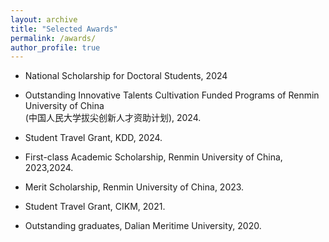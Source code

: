 ```yaml
---
layout: archive
title: "Selected Awards"
permalink: /awards/
author_profile: true
---
```

- National Scholarship for Doctoral Students, 2024

- Outstanding Innovative Talents Cultivation Funded Programs of Renmin University of China <br>
  (中国人民大学拔尖创新人才资助计划), 2024.
- Student Travel Grant, KDD, 2024.
- First-class Academic Scholarship, Renmin University of China, 2023,2024.
- Merit Scholarship, Renmin University of China, 2023.
- Student Travel Grant, CIKM, 2021.
- Outstanding graduates, Dalian Meritime University, 2020.
